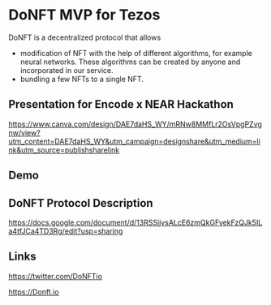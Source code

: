 # DoNFT MVP for Tezos

DoNFT is a decentralized protocol that allows
- modification of NFT with the help of different algorithms, for example neural networks. These algorithms can be created by anyone and incorporated in our service. 
- bundling a few NFTs to a single NFT.


## Presentation for Encode x NEAR Hackathon

https://www.canva.com/design/DAE7daHS_WY/mRNw8MMfLr2OsVpgPZvgnw/view?utm_content=DAE7daHS_WY&utm_campaign=designshare&utm_medium=link&utm_source=publishsharelink

## Demo



## DoNFT Protocol Description

https://docs.google.com/document/d/13RSSjjvsALcE6zmQkGFvekFzQJk5ILa4tfJCa4TD3Rg/edit?usp=sharing

## Links

https://twitter.com/DoNFTio

https://Donft.io

